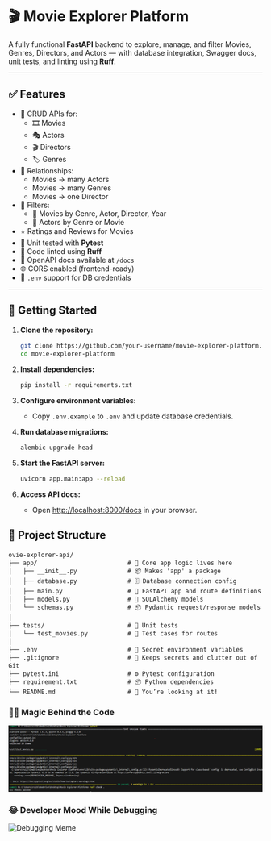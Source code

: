 # 🎬 Movie Explorer Platform

A fully functional **FastAPI** backend to explore, manage, and filter Movies, Genres, Directors, and Actors — with database integration, Swagger docs, unit tests, and linting using **Ruff**.

---

## ✅ Features

- 🚀 CRUD APIs for:
  - 🎞️ Movies
  - 🎭 Actors
  - 🎬 Directors
  - 🏷️ Genres
- 🔄 Relationships:
  - Movies → many Actors
  - Movies → many Genres
  - Movies → one Director
- 🧠 Filters:
  - 🎥 Movies by Genre, Actor, Director, Year
  - 👤 Actors by Genre or Movie
- ⭐ Ratings and Reviews for Movies
- 🧪 Unit tested with **Pytest**
- 🧹 Code linted using **Ruff**
- 📘 OpenAPI docs available at `/docs`
- 🌐 CORS enabled (frontend-ready)
- 🔐 `.env` support for DB credentials

---
## 🚦 Getting Started

1. **Clone the repository:**
    ```bash
    git clone https://github.com/your-username/movie-explorer-platform.git
    cd movie-explorer-platform
    ```

2. **Install dependencies:**
    ```bash
    pip install -r requirements.txt
    ```

3. **Configure environment variables:**
    - Copy `.env.example` to `.env` and update database credentials.

4. **Run database migrations:**
    ```bash
    alembic upgrade head
    ```

5. **Start the FastAPI server:**
    ```bash
    uvicorn app.main:app --reload
    ```

6. **Access API docs:**
    - Open [http://localhost:8000/docs](http://localhost:8000/docs) in your browser.

##  🧱 Project Structure
```
ovie-explorer-api/
├── app/                         # 🧠 Core app logic lives here
│   ├── __init__.py              # 📦 Makes 'app' a package
│   ├── database.py              # 🗄️ Database connection config
│   ├── main.py                  # 🚀 FastAPI app and route definitions
│   ├── models.py                # 🧱 SQLAlchemy models
│   └── schemas.py               # 📦 Pydantic request/response models
│
├── tests/                       # 🧪 Unit tests
│   └── test_movies.py           # 🧪 Test cases for routes
│
├── .env                         # 🤫 Secret environment variables
├── .gitignore                   # 🙈 Keeps secrets and clutter out of Git
├── pytest.ini                   # ⚙️ Pytest configuration
├── requirement.txt              # 📦 Python dependencies
└── README.md                    # 📖 You’re looking at it!

```

### 🧙‍♂️ Magic Behind the Code

![alt text](image.png)

### 😂 Developer Mood While Debugging

![Debugging Meme](https://i.imgur.com/0y8Ftya.jpeg)